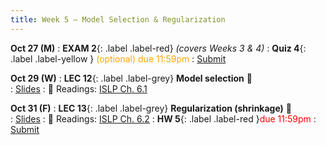 ```yaml
---
title: Week 5 — Model Selection & Regularization
---
```



**Oct 27 (M)**
: **EXAM 2**{: .label .label-red} *(covers Weeks 3 & 4)*
: **Quiz 4**{: .label .label-yellow } <font color="orange">(optional) due 11:59pm</font>
    : [Submit](.)

**Oct 29 (W)**
: **LEC 12**{: .label .label-grey} **Model selection** 🎥  
    : [Slides](.)
: 📖 Readings: [ISLP Ch. 6.1](https://www.statlearning.com/)

**Oct 31 (F)**
: **LEC 13**{: .label .label-grey} **Regularization (shrinkage)** 🎥  
    : [Slides](.)
: 📖 Readings: [ISLP Ch. 6.2](https://www.statlearning.com/)
: **HW 5**{: .label .label-red }<font color="red">due 11:59pm</font>
    : [Submit](.)
